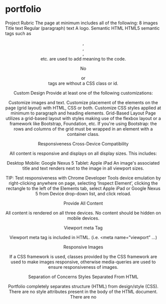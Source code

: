# portfolio
Project Rubric
The page at minimum includes all of the following:
8 images
Title text
Regular (paragraph) text
A logo.
Semantic HTML
HTML5 semantic tags such as <header>, <footer>, <article>, <section> etc. are used to add meaning to the code.

No <div> or <section> tags are without a CSS class or id.

Custom Design
Provide at least one of the following customizations:

Customize images and text.
Customize placement of the elements on the page (grid layout) with HTML, CSS or both.
Customize CSS styles applied at minimum to paragraph and heading elements.
Grid-Based Layout
Page utilizes a grid-based layout with styles making use of the flexbox layout or a framework like Bootstrap, Foundation, etc. If you're using Bootstrap: the rows and columns of the grid must be wrapped in an element with a container class.

Responsiveness
Cross-Device Compatibility

All content is responsive and displays on all display sizes. This includes:

Desktop Mobile: Google Nexus 5 Tablet: Apple iPad
An image's associated title and text renders next to the image in all viewport sizes.

TIP: Test responsiveness with Chrome Developer Tools device emulation by right-clicking anywhere on page, selecting ‘Inspect Element’, clicking the rectangle to the left of the Elements tab, select Apple iPad or Google Nexus 5 from Device drop-down list, and click reload.

Provide All Content

All content is rendered on all three devices. No content should be hidden on mobile devices.

Viewport meta Tag

Viewport meta tag is included in HTML. (i.e. <meta name=”viewport” …)

Responsive Images

If a CSS framework is used, classes provided by the CSS framework are used to make images responsive, otherwise media-queries are used to ensure responsiveness of images.

Separation of Concerns
Styles Separated From HTML

Portfolio completely separates structure (HTML) from design/style (CSS). There are no style attributes present in the body of the HTML document. There are no <style> elements in the document.

Note: It is acceptable to include height and width attributes in  elements.

File structure
Files are organized with a directory structure that separates files based on functionality. For example: css/ for stylesheets img/ for images js/ for JavaScript files

Code Quality
HTML Formatting rules

All code ( HTML element names, attributes, attribute values) is lowercase (except text/CDATA).
Code does not have trailing white spaces.
Indentation is consistent (either all tabs or all 2 spaces or all 4 spaces etc).
Code uses a new line for every block, list or table element and indent every such child element (it's acceptable to put all
elements in one line).
[Optional] When quoting attribute values, code uses double quotation marks.
HTML Style Rules

HTML documents use HTML5 <!doctype html>.
Code passes HTML and CSS validators.
[Optional]Code does not use entity references unless necessary e.g. characters with special meaning in HTML (like < and &) as well as control or “invisible” characters (like no-break spaces).
[Optional]Code omits type attributes for style sheets and scripts.
CSS Formatting Rules

Code does not have trailing white spaces.
Indentation is consistent (either all tabs or all 2 spaces or all 4 spaces etc).
Code indents all block content, that is rules within rules as well as declarations to reflect hierarchy and improve understanding.
Code uses a semicolon after every declaration for consistency and extensibility reasons.
Code always uses a space after a property name's colon, but no space between property and colon, for consistency reasons.
Code always use a single space between the last selector and the opening brace that begins the declaration block.
Code always start a new line for each selector and declaration.
Code always put a blank line (two line breaks) between rules.
[Optional] Code uses double quotation marks for attribute selectors or property values. Do not use quotation marks in URI values (url()).
CSS Style Rules

Code uses meaningful or generic ID and class names that are as short as possible but as long as necessary.
Code does not use element names in conjunction with IDs or classes.
Code uses shorthand properties where possible.
[Optional] Code omits unit specification after 0 values.
[Optional] Code includes leading 0s in decimal values for readability.
[Optional] Code uses 3-character hexadecimal notation where possible.
[Optional] Code separate words in ID and class names by a hyphen. *[Optional] Code avoids user agent detection as well as CSS "hacks"—try a different approach first.
General Meta Rules

HTML templates and documents use UTF-8 encoding. (no BOM) i.e. .
[Optional] Mark todos and action items with TODO
My design choices and notes
Given the guideline of the rubric, I have made the following choices in designing this website:

Use CSS without a framework such as Bootstrap. ( I am already quite familiar with Bootstrap and I want to learn another method. Particularly CSS GRID ).
I used some CSS grid and some CSS flexbox. Both were kind of tricky to get to work the way I wanted. I think I like grid better of the two after completing this project.
But I still much prefer Bootstrap, but realize how much trimmed down the html was for this project without using Bootstrap. # udacity-portfolio-project
